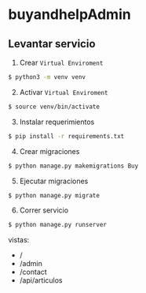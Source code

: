 # buyandhelpAdmin

## Levantar servicio

1. Crear `Virtual Enviroment`
```bash
$ python3 -m venv venv
```
2. Activar `Virtual Enviroment`
```bash
$ source venv/bin/activate
```
3. Instalar requerimientos
```bash
$ pip install -r requirements.txt
```
4. Crear migraciones
```bash
$ python manage.py makemigrations Buy
```
5. Ejecutar migraciones
```bash
$ python manage.py migrate
```
6. Correr servicio
```bash
$ python manage.py runserver
```

vistas:<br />
<ul>
<li>/ </li>
<li>/admin</li>
<li>/contact</li>
<li>/api/articulos</li>
</ul>

